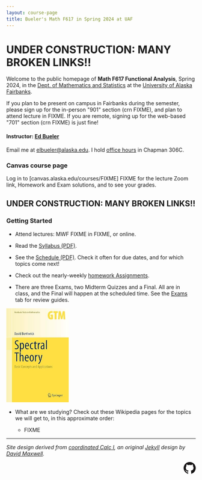 ```yaml
---
layout: course-page
title: Bueler's Math F617 in Spring 2024 at UAF
---
```


# UNDER CONSTRUCTION: MANY BROKEN LINKS!!

Welcome to the public homepage of **Math F617 Functional Analysis**, Spring 2024, in the [Dept. of Mathematics and Statistics](http://www.uaf.edu/dms/) at the [University of Alaska Fairbanks](http://www.uaf.edu/).

If you plan to be present on campus in Fairbanks during the semester, please sign up for the in-person "901" section (crn FIXME), and plan to attend lecture in FIXME.  If you are remote, signing up for the web-based "701" section (crn FIXME) is just fine!

#### Instructor:  [Ed Bueler](http://bueler.github.io/)

Email me at [elbueler@alaska.edu](mailto:elbueler@alaska.edu).  I hold [office hours](http://bueler.github.io/OffHrs.htm) in Chapman 306C.

### Canvas course page

Log in to [canvas.alaska.edu/courses/FIXME] FIXME for the lecture Zoom link, Homework and Exam solutions, and to see your grades.

## UNDER CONSTRUCTION: MANY BROKEN LINKS!!

### Getting Started

* Attend lectures: MWF FIXME in FIXME, or online.

* Read the [Syllabus (PDF)](assets/general/S24/syllabus.pdf).

* See the [Schedule (PDF)](assets/general/S24/schedule.pdf).  Check it often for due dates, and for which topics come next!

* Check out the nearly-weekly [homework Assignments](homework).

* There are three Exams, two Midterm Quizzes and a Final.  All are in class, and the Final will happen at the scheduled time.  See the [Exams](exams) tab for review guides.

[<img src="assets/images/borthwick.jpg" height="250">](https://link.springer.com/book/10.1007/978-3-030-38002-1 "the textbook")

* What are we studying?  Check out these Wikipedia pages for the topics we will get to, in this approximate order:

    * FIXME

---
_Site design derived from [coordinated Calc I](https://uaf-math251.github.io/), an original [Jekyll](https://jekyllrb.com/) design by [David Maxwell](https://damaxwell.github.io/)._

[<img src="assets/images/GitHub-Mark-32px.png" align="right">](https://github.com/bueler/fa "github repository for this site")
